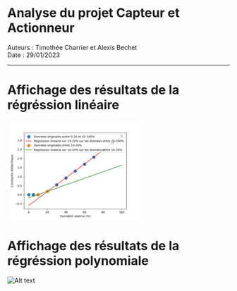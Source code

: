 # Analyse du projet Capteur et Actionneur
Auteurs : Timothée Charrier et Alexis Bechet \
Date : 29/01/2023
--- ---
# Affichage des résultats de la régréssion linéaire

<img
  src="./CA_analyse.png"
  alt="Alt text"
  title="Régression linéaire"
  style="display: inline-block; margin: 0 auto; max-width: 300px">

# Affichage des résultats de la régréssion polynomiale

<img
  src="./CA_analyse_poly.png"
  alt="Alt text"
  title="Régression polynomiale"
  style="display: inline-block; margin: 0 auto; max-width: 300px">